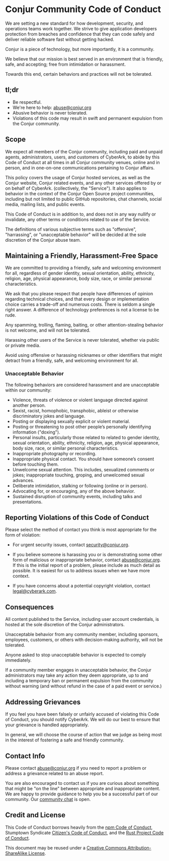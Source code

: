 # Conjur Community Code of Conduct

We are setting a new standard for how development, security, and operations
teams work together. We strive to give application developers protection from
breaches and confidence that they can code safely and deliver reliable software
fast without getting hacked.

Conjur is a piece of technology, but more importantly, it is a community.

We believe that our mission is best served in an environment that is friendly,
safe, and accepting; free from intimidation or harassment.

Towards this end, certain behaviors and practices will not be tolerated.

## tl;dr

* Be respectful.
* We're here to help: <abuse@conjur.org>
* Abusive behavior is never tolerated.
* Violations of this code may result in swift and permanent expulsion from the
  Conjur community.

## Scope

We expect all members of the Conjur community, including paid and unpaid agents,
administrators, users, and customers of CyberArk, to abide by this Code of
Conduct at all times in all Conjur community venues, online and in person, and
in one-on-one communications pertaining to Conjur affairs.

This policy covers the usage of Conjur hosted services, as well as the Conjur
website, Conjur related events, and any other services offered by or on behalf
of CyberArk. (collectively, the "Service"). It also applies to behavior in the
context of the Conjur Open Source project communities, including but not limited
to public GitHub repositories, chat channels, social media, mailing lists, and
public events.

This Code of Conduct is in addition to, and does not in any way nullify or
invalidate, any other terms or conditions related to use of the Service.

The definitions of various subjective terms such as "offensive", "harrassing",
or "unacceptable behavior" will be decided at the sole discretion of the Conjur
abuse team.

## Maintaining a Friendly, Harassment-Free Space

We are committed to providing a friendly, safe and welcoming environment for
all, regardless of gender identity, sexual orientation, ability, ethnicity,
religion, age, physical appearance, body size, race, or similar personal
characteristics.

We ask that you please respect that people have differences of opinion regarding
technical choices, and that every design or implementation choice carries a
trade-off and numerous costs. There is seldom a single right answer. A
difference of technology preferences is not a license to be rude.

Any spamming, trolling, flaming, baiting, or other attention-stealing behavior
is not welcome, and will not be tolerated.

Harassing other users of the Service is never tolerated, whether via public or
private media.

Avoid using offensive or harassing nicknames or other identifiers that might
detract from a friendly, safe, and welcoming environment for all.


### Unacceptable Behavior

The following behaviors are considered harassment and are unacceptable within
our community:

* Violence, threats of violence or violent language directed against another
  person.
* Sexist, racist, homophobic, transphobic, ableist or otherwise discriminatory
  jokes and language.
* Posting or displaying sexually explicit or violent material.
* Posting or threatening to post other people’s personally identifying
  information ("doxing").
* Personal insults, particularly those related to related to gender identity,
  sexual orientation, ability, ethnicity, religion, age, physical appearance,
  body size, race, or similar personal characteristics.
* Inappropriate photography or recording.
* Inappropriate physical contact. You should have someone’s consent before
  touching them.
* Unwelcome sexual attention. This includes, sexualized comments or jokes;
  inappropriate touching, groping, and unwelcomed sexual advances.
* Deliberate intimidation, stalking or following (online or in person).
* Advocating for, or encouraging, any of the above behavior.
* Sustained disruption of community events, including talks and presentations.

## Reporting Violations of this Code of Conduct

Please select the method of contact you think is most appropriate for
the form of violation:

* For urgent security issues, contact <security@conjur.org>.

* If you believe someone is harassing you or is demonstrating some other form of
  malicious or inappropriate behavior, contact <abuse@conjur.org>. If this is
  the initial report of a problem, please include as much detail as possible. It
  is easiest for us to address issues when we have more context.

* If you have concerns about a potential copyright violation, contact
  <legal@cyberark.com>.


## Consequences

All content published to the Service, including user account credentials, is
hosted at the sole discretion of the Conjur administrators.

Unacceptable behavior from any community member, including sponsors, employees,
customers, or others with decision-making authority, will not be tolerated.

Anyone asked to stop unacceptable behavior is expected to comply immediately.

If a community member engages in unacceptable behavior, the Conjur
administrators may take any action they deem appropriate, up to and including a
temporary ban or permanent expulsion from the community without warning (and
without refund in the case of a paid event or service.)

## Addressing Grievances

If you feel you have been falsely or unfairly accused of violating this Code of
Conduct, you should notify CyberArk. We will do our best to ensure that your
grievance is handled appropriately.

In general, we will choose the course of action that we judge as being
most in the interest of fostering a safe and friendly community.

## Contact Info

Please contact <abuse@conjur.org> if you need to report a problem or address a
grievance related to an abuse report.

You are also encouraged to contact us if you are curious about something that
might be "on the line" between appropriate and inappropriate content. We are
happy to provide guidance to help you be a successful part of our community. Our
[community chat][chat] is open.

[chat]: https://slackin-conjur.herokuapp.com

## Credit and License

This Code of Conduct borrows heavily from the [npm Code of
Conduct](https://www.npmjs.com/policies/conduct), Stumptown Syndicate [Citizen's
Code of Conduct](http://citizencodeofconduct.org/), and the [Rust Project Code
of Conduct](https://www.rust-lang.org/conduct.html).

This document may be reused under a [Creative Commons
Attribution-ShareAlike
License](https://creativecommons.org/licenses/by-sa/4.0/).
